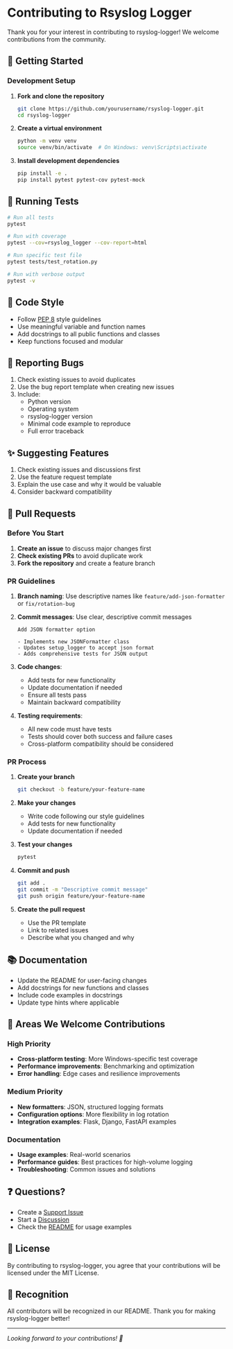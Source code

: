 # Contributing to Rsyslog Logger

Thank you for your interest in contributing to rsyslog-logger! We welcome contributions from the community.

## 🚀 Getting Started

### Development Setup

1. **Fork and clone the repository**
   ```bash
   git clone https://github.com/yourusername/rsyslog-logger.git
   cd rsyslog-logger
   ```

2. **Create a virtual environment**
   ```bash
   python -m venv venv
   source venv/bin/activate  # On Windows: venv\Scripts\activate
   ```

3. **Install development dependencies**
   ```bash
   pip install -e .
   pip install pytest pytest-cov pytest-mock
   ```

## 🧪 Running Tests

```bash
# Run all tests
pytest

# Run with coverage
pytest --cov=rsyslog_logger --cov-report=html

# Run specific test file
pytest tests/test_rotation.py

# Run with verbose output
pytest -v
```

## 📝 Code Style

- Follow [PEP 8](https://www.python.org/dev/peps/pep-0008/) style guidelines
- Use meaningful variable and function names
- Add docstrings to all public functions and classes
- Keep functions focused and modular

## 🐛 Reporting Bugs

1. Check existing issues to avoid duplicates
2. Use the bug report template when creating new issues
3. Include:
   - Python version
   - Operating system
   - rsyslog-logger version
   - Minimal code example to reproduce
   - Full error traceback

## ✨ Suggesting Features

1. Check existing issues and discussions first
2. Use the feature request template
3. Explain the use case and why it would be valuable
4. Consider backward compatibility

## 🔧 Pull Requests

### Before You Start

1. **Create an issue** to discuss major changes first
2. **Check existing PRs** to avoid duplicate work
3. **Fork the repository** and create a feature branch

### PR Guidelines

1. **Branch naming**: Use descriptive names like `feature/add-json-formatter` or `fix/rotation-bug`

2. **Commit messages**: Use clear, descriptive commit messages
   ```
   Add JSON formatter option
   
   - Implements new JSONFormatter class
   - Updates setup_logger to accept json format
   - Adds comprehensive tests for JSON output
   ```

3. **Code changes**:
   - Add tests for new functionality
   - Update documentation if needed
   - Ensure all tests pass
   - Maintain backward compatibility

4. **Testing requirements**:
   - All new code must have tests
   - Tests should cover both success and failure cases
   - Cross-platform compatibility should be considered

### PR Process

1. **Create your branch**
   ```bash
   git checkout -b feature/your-feature-name
   ```

2. **Make your changes**
   - Write code following our style guidelines
   - Add tests for new functionality
   - Update documentation if needed

3. **Test your changes**
   ```bash
   pytest
   ```

4. **Commit and push**
   ```bash
   git add .
   git commit -m "Descriptive commit message"
   git push origin feature/your-feature-name
   ```

5. **Create the pull request**
   - Use the PR template
   - Link to related issues
   - Describe what you changed and why

## 📚 Documentation

- Update the README for user-facing changes
- Add docstrings for new functions and classes
- Include code examples in docstrings
- Update type hints where applicable

## 🎯 Areas We Welcome Contributions

### High Priority
- **Cross-platform testing**: More Windows-specific test coverage
- **Performance improvements**: Benchmarking and optimization
- **Error handling**: Edge cases and resilience improvements

### Medium Priority  
- **New formatters**: JSON, structured logging formats
- **Configuration options**: More flexibility in log rotation
- **Integration examples**: Flask, Django, FastAPI examples

### Documentation
- **Usage examples**: Real-world scenarios
- **Performance guides**: Best practices for high-volume logging
- **Troubleshooting**: Common issues and solutions

## ❓ Questions?

- Create a [Support Issue](https://github.com/Oratorian/rsyslog-logger/issues/new?template=support.yml)
- Start a [Discussion](https://github.com/Oratorian/rsyslog-logger/discussions)
- Check the [README](README.md) for usage examples

## 📄 License

By contributing to rsyslog-logger, you agree that your contributions will be licensed under the MIT License.

## 🙏 Recognition

All contributors will be recognized in our README. Thank you for making rsyslog-logger better!

---

*Looking forward to your contributions! 🎉*